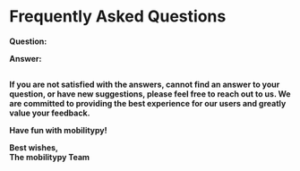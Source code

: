 # Frequently Asked Questions

__Question:__

__Answer:__

##
__If you are not satisfied with the answers, cannot find an answer to your question, or have new suggestions, please feel free to reach out to us. We are committed to providing the best experience for our users and greatly value your feedback.__


__Have fun with mobilitypy!__

__Best wishes,__  
__The mobilitypy Team__
